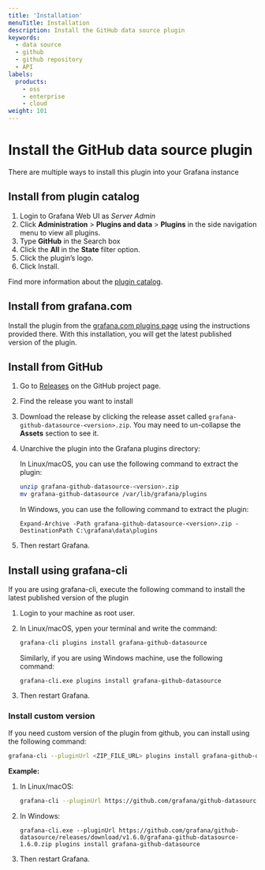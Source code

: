 ```yaml
---
title: 'Installation'
menuTitle: Installation
description: Install the GitHub data source plugin
keywords:
  - data source
  - github
  - github repository
  - API
labels:
  products:
    - oss
    - enterprise
    - cloud
weight: 101
---
```


# Install the GitHub data source plugin

There are multiple ways to install this plugin into your Grafana instance

## Install from plugin catalog

1. Login to Grafana Web UI as *Server Admin*
1. Click **Administration** > **Plugins and data** > **Plugins** in the side navigation menu to view all plugins.
1. Type **GitHub** in the Search box
1. Click the **All** in the **State** filter option.
1. Click the plugin’s logo.
1. Click Install.

Find more information about the [plugin catalog](https://grafana.com/docs/grafana/latest/administration/plugin-management/#plugin-catalog).

## Install from grafana.com

Install the plugin from the [grafana.com plugins page](https://grafana.com/grafana/plugins/grafana-github-datasource/?tab=installation) using the instructions provided there. With this installation, you will get the latest published version of the plugin.

## Install from GitHub

1. Go to [Releases](https://github.com/grafana/github-datasource/releases/) on the GitHub project page.

1. Find the release you want to install

1. Download the release by clicking the release asset called `grafana-github-datasource-<version>.zip`. You may need to un-collapse the **Assets** section to see it.

1. Unarchive the plugin into the Grafana plugins directory:

   In Linux/macOS, you can use the following command to extract the plugin:

   ```bash
   unzip grafana-github-datasource-<version>.zip
   mv grafana-github-datasource /var/lib/grafana/plugins
   ```

   In Windows, you can use the following command to extract the plugin:

   ```shell
   Expand-Archive -Path grafana-github-datasource-<version>.zip -DestinationPath C:\grafana\data\plugins
   ```

1. Then restart Grafana.

## Install using grafana-cli

If you are using grafana-cli, execute the following command to install the latest published version of the plugin

1. Login to your machine as root user.

1. In Linux/macOS, ypen your terminal and write the command:

   ```bash
   grafana-cli plugins install grafana-github-datasource
   ```

   Similarly, if you are using Windows machine, use the following command:

   ```shell
   grafana-cli.exe plugins install grafana-github-datasource
   ```

1. Then restart Grafana.

### Install custom version

If you need custom version of the plugin from github, you can install using the following command:

```bash
grafana-cli --pluginUrl <ZIP_FILE_URL> plugins install grafana-github-datasource
```

**Example:**

1. In Linux/macOS:

   ```bash
   grafana-cli --pluginUrl https://github.com/grafana/github-datasource/releases/download/v1.6.0/grafana-github-datasource-1.6.0.zip plugins install grafana-github-datasource
   ```

1. In Windows:

   ```shell
   grafana-cli.exe --pluginUrl https://github.com/grafana/github-datasource/releases/download/v1.6.0/grafana-github-datasource-1.6.0.zip plugins install grafana-github-datasource
   ```

1. Then restart Grafana.
